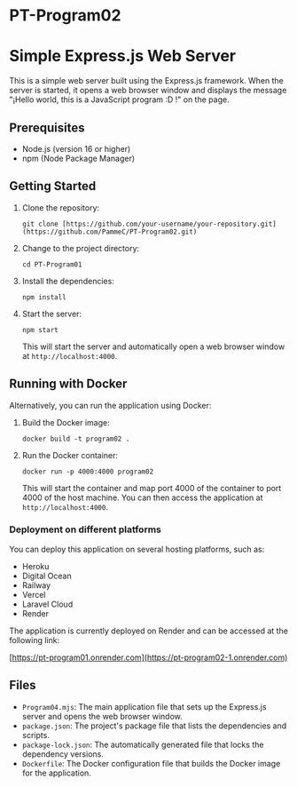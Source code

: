 # PT-Program02


# Simple Express.js Web Server

This is a simple web server built using the Express.js framework. When the server is started, it opens a web browser window and displays the message "¡Hello world, this is a JavaScript program :D !" on the page.

## Prerequisites

- Node.js (version 16 or higher)
- npm (Node Package Manager)

## Getting Started

1. Clone the repository:

   ```
   git clone [https://github.com/your-username/your-repository.git](https://github.com/PammeC/PT-Program02.git)
   ```

2. Change to the project directory:

   ```
   cd PT-Program01
   ```

3. Install the dependencies:

   ```
   npm install
   ```

4. Start the server:

   ```
   npm start
   ```

   This will start the server and automatically open a web browser window at `http://localhost:4000`.

## Running with Docker

Alternatively, you can run the application using Docker:

1. Build the Docker image:

   ```
   docker build -t program02 .
   ```

2. Run the Docker container:

   ```
   docker run -p 4000:4000 program02
   ```

   This will start the container and map port 4000 of the container to port 4000 of the host machine. You can then access the application at `http://localhost:4000`.

### Deployment on different platforms

You can deploy this application on several hosting platforms, such as:

- Heroku
- Digital Ocean
- Railway
- Vercel
- Laravel Cloud
- Render

The application is currently deployed on Render and can be accessed at the following link:

[https://pt-program01.onrender.com](https://pt-program02-1.onrender.com)

## Files

- `Program04.mjs`: The main application file that sets up the Express.js server and opens the web browser window.
- `package.json`: The project's package file that lists the dependencies and scripts.
- `package-lock.json`: The automatically generated file that locks the dependency versions.
- `Dockerfile`: The Docker configuration file that builds the Docker image for the application.

